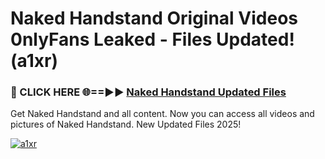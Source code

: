 # Naked Handstand Original Videos 0nlyFans Leaked - Files Updated! (a1xr)

<h3>🔴 CLICK HERE 🌐==►► <a href="https://tinyurl.com/up5wt9bj" rel="nofollow">Naked Handstand Updated Files</a></h3>

Get Naked Handstand and all content. Now you can access all videos and pictures of Naked Handstand. New Updated Files 2025!

[![a1xr](https://i.imgur.com/ABiUzMV.gif)](https://tinyurl.com/up5wt9bj)
